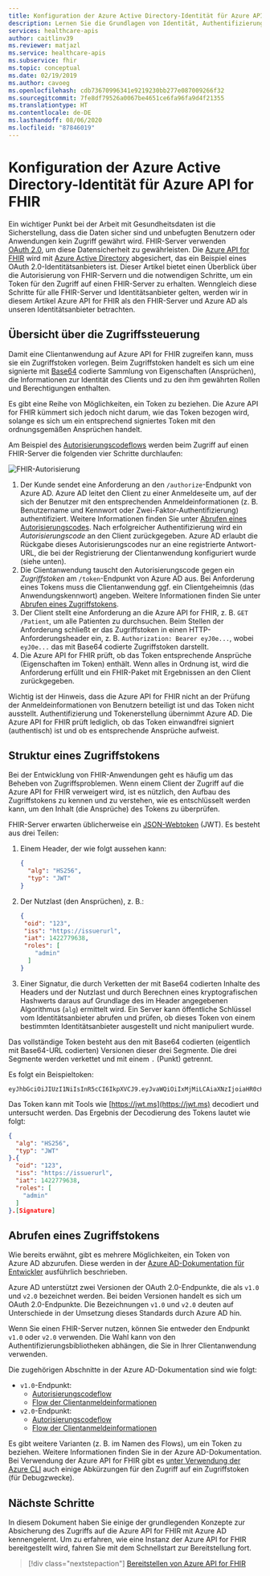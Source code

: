 ```yaml
---
title: Konfiguration der Azure Active Directory-Identität für Azure API for FHIR
description: Lernen Sie die Grundlagen von Identität, Authentifizierung und Autorisierung für Azure FHIR-Server kennen.
services: healthcare-apis
author: caitlinv39
ms.reviewer: matjazl
ms.service: healthcare-apis
ms.subservice: fhir
ms.topic: conceptual
ms.date: 02/19/2019
ms.author: cavoeg
ms.openlocfilehash: cdb73670996341e9219230bb277e087009266f32
ms.sourcegitcommit: 7fe8df79526a0067be4651ce6fa96fa9d4f21355
ms.translationtype: HT
ms.contentlocale: de-DE
ms.lasthandoff: 08/06/2020
ms.locfileid: "87846019"
---
```

# <a name="azure-active-directory-identity-configuration-for-azure-api-for-fhir"></a>Konfiguration der Azure Active Directory-Identität für Azure API for FHIR

Ein wichtiger Punkt bei der Arbeit mit Gesundheitsdaten ist die Sicherstellung, dass die Daten sicher sind und unbefugten Benutzern oder Anwendungen kein Zugriff gewährt wird. FHIR-Server verwenden [OAuth 2.0](https://oauth.net/2/), um diese Datensicherheit zu gewährleisten. Die [Azure API for FHIR](https://azure.microsoft.com/services/azure-api-for-fhir/) wird mit [Azure Active Directory](https://docs.microsoft.com/azure/active-directory/) abgesichert, das ein Beispiel eines OAuth 2.0-Identitätsanbieters ist. Dieser Artikel bietet einen Überblick über die Autorisierung von FHIR-Servern und die notwendigen Schritte, um ein Token für den Zugriff auf einen FHIR-Server zu erhalten. Wenngleich diese Schritte für alle FHIR-Server und Identitätsanbieter gelten, werden wir in diesem Artikel Azure API for FHIR als den FHIR-Server und Azure AD als unseren Identitätsanbieter betrachten.

## <a name="access-control-overview"></a>Übersicht über die Zugriffssteuerung

Damit eine Clientanwendung auf Azure API for FHIR zugreifen kann, muss sie ein Zugriffstoken vorlegen. Beim Zugriffstoken handelt es sich um eine signierte mit [Base64](https://en.wikipedia.org/wiki/Base64) codierte Sammlung von Eigenschaften (Ansprüchen), die Informationen zur Identität des Clients und zu den ihm gewährten Rollen und Berechtigungen enthalten.

Es gibt eine Reihe von Möglichkeiten, ein Token zu beziehen. Die Azure API for FHIR kümmert sich jedoch nicht darum, wie das Token bezogen wird, solange es sich um ein entsprechend signiertes Token mit den ordnungsgemäßen Ansprüchen handelt. 

Am Beispiel des [Autorisierungscodeflows](https://docs.microsoft.com/azure/active-directory/develop/v1-protocols-oauth-code) werden beim Zugriff auf einen FHIR-Server die folgenden vier Schritte durchlaufen:

![FHIR-Autorisierung](media/azure-ad-hcapi/fhir-authorization.png)

1. Der Kunde sendet eine Anforderung an den `/authorize`-Endpunkt von Azure AD. Azure AD leitet den Client zu einer Anmeldeseite um, auf der sich der Benutzer mit den entsprechenden Anmeldeinformationen (z. B. Benutzername und Kennwort oder Zwei-Faktor-Authentifizierung) authentifiziert. Weitere Informationen finden Sie unter [Abrufen eines Autorisierungscodes](https://docs.microsoft.com/azure/active-directory/develop/v1-protocols-oauth-code#request-an-authorization-code). Nach erfolgreicher Authentifizierung wird ein *Autorisierungscode* an den Client zurückgegeben. Azure AD erlaubt die Rückgabe dieses Autorisierungscodes nur an eine registrierte Antwort-URL, die bei der Registrierung der Clientanwendung konfiguriert wurde (siehe unten).
1. Die Clientanwendung tauscht den Autorisierungscode gegen ein *Zugriffstoken* am `/token`-Endpunkt von Azure AD aus. Bei Anforderung eines Tokens muss die Clientanwendung ggf. ein Clientgeheimnis (das Anwendungskennwort) angeben. Weitere Informationen finden Sie unter [Abrufen eines Zugriffstokens](https://docs.microsoft.com/azure/active-directory/develop/v1-protocols-oauth-code#use-the-authorization-code-to-request-an-access-token).
1. Der Client stellt eine Anforderung an die Azure API for FHIR, z. B. `GET /Patient`, um alle Patienten zu durchsuchen. Beim Stellen der Anforderung schließt er das Zugriffstoken in einen HTTP-Anforderungsheader ein, z. B. `Authorization: Bearer eyJ0e...`, wobei `eyJ0e...` das mit Base64 codierte Zugriffstoken darstellt.
1. Die Azure API for FHIR prüft, ob das Token entsprechende Ansprüche (Eigenschaften im Token) enthält. Wenn alles in Ordnung ist, wird die Anforderung erfüllt und ein FHIR-Paket mit Ergebnissen an den Client zurückgegeben.

Wichtig ist der Hinweis, dass die Azure API for FHIR nicht an der Prüfung der Anmeldeinformationen von Benutzern beteiligt ist und das Token nicht ausstellt. Authentifizierung und Tokenerstellung übernimmt Azure AD. Die Azure API for FHIR prüft lediglich, ob das Token einwandfrei signiert (authentisch) ist und ob es entsprechende Ansprüche aufweist.

## <a name="structure-of-an-access-token"></a>Struktur eines Zugriffstokens

Bei der Entwicklung von FHIR-Anwendungen geht es häufig um das Beheben von Zugriffsproblemen. Wenn einem Client der Zugriff auf die Azure API for FHIR verweigert wird, ist es nützlich, den Aufbau des Zugriffstokens zu kennen und zu verstehen, wie es entschlüsselt werden kann, um den Inhalt (die Ansprüche) des Tokens zu überprüfen. 

FHIR-Server erwarten üblicherweise ein [JSON-Webtoken](https://en.wikipedia.org/wiki/JSON_Web_Token) (JWT). Es besteht aus drei Teilen:

1. Einem Header, der wie folgt aussehen kann:
    ```json
    {
      "alg": "HS256",
      "typ": "JWT"
    }
    ```
1. Der Nutzlast (den Ansprüchen), z. B.:
    ```json
    {
     "oid": "123",
     "iss": "https://issuerurl",
     "iat": 1422779638,
     "roles": [
        "admin"
      ]
    }
    ```
1. Einer Signatur, die durch Verketten der mit Base64 codierten Inhalte des Headers und der Nutzlast und durch Berechnen eines kryptografischen Hashwerts daraus auf Grundlage des im Header angegebenen Algorithmus (`alg`) ermittelt wird. Ein Server kann öffentliche Schlüssel vom Identitätsanbieter abrufen und prüfen, ob dieses Token von einem bestimmten Identitätsanbieter ausgestellt und nicht manipuliert wurde.

Das vollständige Token besteht aus den mit Base64 codierten (eigentlich mit Base64-URL codierten) Versionen dieser drei Segmente. Die drei Segmente werden verkettet und mit einem `.` (Punkt) getrennt.

Es folgt ein Beispieltoken:

```
eyJhbGciOiJIUzI1NiIsInR5cCI6IkpXVCJ9.eyJvaWQiOiIxMjMiLCAiaXNzIjoiaHR0cHM6Ly9pc3N1ZXJ1cmwiLCJpYXQiOjE0MjI3Nzk2MzgsInJvbGVzIjpbImFkbWluIl19.gzSraSYS8EXBxLN_oWnFSRgCzcmJmMjLiuyu5CSpyHI
```

Das Token kann mit Tools wie [https://jwt.ms](https://jwt.ms) decodiert und untersucht werden. Das Ergebnis der Decodierung des Tokens lautet wie folgt:

```json
{
  "alg": "HS256",
  "typ": "JWT"
}.{
  "oid": "123",
  "iss": "https://issuerurl",
  "iat": 1422779638,
  "roles": [
    "admin"
  ]
}.[Signature]
```

## <a name="obtaining-an-access-token"></a>Abrufen eines Zugriffstokens

Wie bereits erwähnt, gibt es mehrere Möglichkeiten, ein Token von Azure AD abzurufen. Diese werden in der [Azure AD-Dokumentation für Entwickler](https://docs.microsoft.com/azure/active-directory/develop/) ausführlich beschrieben.

Azure AD unterstützt zwei Versionen der OAuth 2.0-Endpunkte, die als `v1.0` und `v2.0` bezeichnet werden. Bei beiden Versionen handelt es sich um OAuth 2.0-Endpunkte. Die Bezeichnungen `v1.0` und `v2.0` deuten auf Unterschiede in der Umsetzung dieses Standards durch Azure AD hin. 

Wenn Sie einen FHIR-Server nutzen, können Sie entweder den Endpunkt `v1.0` oder `v2.0` verwenden. Die Wahl kann von den Authentifizierungsbibliotheken abhängen, die Sie in Ihrer Clientanwendung verwenden.

Die zugehörigen Abschnitte in der Azure AD-Dokumentation sind wie folgt:

* `v1.0`-Endpunkt:
    * [Autorisierungscodeflow](https://docs.microsoft.com/azure/active-directory/develop/v1-protocols-oauth-code)
    * [Flow der Clientanmeldeinformationen](https://docs.microsoft.com/azure/active-directory/develop/v1-oauth2-client-creds-grant-flow)
* `v2.0`-Endpunkt:
    * [Autorisierungscodeflow](https://docs.microsoft.com/azure/active-directory/develop/v2-oauth2-auth-code-flow)
    * [Flow der Clientanmeldeinformationen](https://docs.microsoft.com/azure/active-directory/develop/v2-oauth2-client-creds-grant-flow)

Es gibt weitere Varianten (z. B. im Namen des Flows), um ein Token zu beziehen. Weitere Informationen finden Sie in der Azure AD-Dokumentation. Bei Verwendung der Azure API for FHIR gibt es [unter Verwendung der Azure CLI](get-healthcare-apis-access-token-cli.md) auch einige Abkürzungen für den Zugriff auf ein Zugriffstoken (für Debugzwecke).

## <a name="next-steps"></a>Nächste Schritte

In diesem Dokument haben Sie einige der grundlegenden Konzepte zur Absicherung des Zugriffs auf die Azure API for FHIR mit Azure AD kennengelernt. Um zu erfahren, wie eine Instanz der Azure API for FHIR bereitgestellt wird, fahren Sie mit dem Schnellstart zur Bereitstellung fort.

>[!div class="nextstepaction"]
>[Bereitstellen von Azure API for FHIR](fhir-paas-portal-quickstart.md)